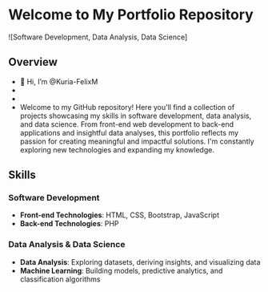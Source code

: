 # Welcome to My Portfolio Repository

![Software Development, Data Analysis, Data Science]

## Overview
- 👋 Hi, I’m @Kuria-FelixM
- 
-
- Welcome to my GitHub repository! Here you'll find a collection of projects showcasing my skills in software development, data analysis, and data science. From front-end web development to back-end applications and insightful data analyses, this portfolio reflects my passion for creating meaningful and impactful solutions.  I'm constantly exploring new technologies and expanding my knowledge.

## Skills

### Software Development

- **Front-end Technologies**: HTML, CSS, Bootstrap, JavaScript
- **Back-end Technologies**: PHP

### Data Analysis & Data Science

- **Data Analysis**: Exploring datasets, deriving insights, and visualizing data
- **Machine Learning**: Building models, predictive analytics, and classification algorithms


